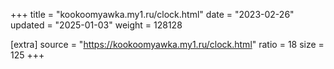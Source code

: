 +++
title = "kookoomyawka.my1.ru/clock.html"
date = "2023-02-26"
updated = "2025-01-03"
weight = 128128

[extra]
source = "https://kookoomyawka.my1.ru/clock.html"
ratio = 18
size = 125
+++
